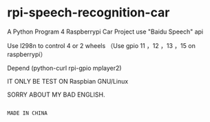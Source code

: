 # rpi-speech-recognition-car
A Python Program 4 Raspberrypi Car Project use "Baidu Speech" api

Use l298n to control 4 or 2 wheels （Use gpio 11 ，12 ，13 ，15 on raspberrypi）

Depend (python-curl rpi-gpio mplayer2)

IT ONLY BE TEST ON Raspbian GNU/Linux

SORRY ABOUT MY BAD ENGLISH.


                                                                                                               MADE IN CHINA 
 
